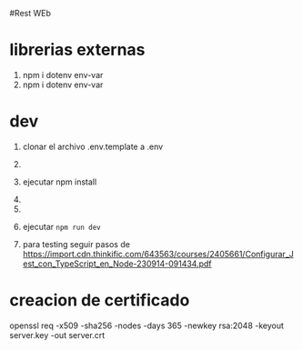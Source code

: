 #Rest WEb

# librerias externas

1. npm i dotenv env-var
2. npm i dotenv env-var

# dev

1. clonar el archivo .env.template a .env
2.

3. ejecutar npm install
4.
5.
6. ejecutar
   `npm run dev`
7. para testing seguir pasos de https://import.cdn.thinkific.com/643563/courses/2405661/Configurar_Jest_con_TypeScript_en_Node-230914-091434.pdf

# creacion de certificado

openssl req -x509 -sha256 -nodes -days 365 -newkey rsa:2048 -keyout server.key -out server.crt
